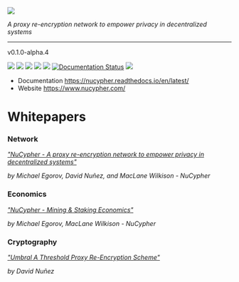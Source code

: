 ![](/docs/source/.static/img/nucypher.png)

*A proxy re-encryption network to empower privacy in decentralized systems*

----

v0.1.0-alpha.4

![](https://img.shields.io/pypi/wheel/nucypher.svg)
![](https://img.shields.io/pypi/pyversions/nucypher.svg)
![](https://coveralls.io/repos/github/nucypher/nucypher/badge.svg?branch=master)
![](https://circleci.com/gh/nucypher/nucypher/tree/master.svg?style=svg)
![](https://img.shields.io/discord/411401661714792449.svg)
[![Documentation Status](https://readthedocs.org/projects/nucypher/badge/?version=latest)](https://nucypher.readthedocs.io/en/latest/?badge=latest)
![](https://img.shields.io/pypi/l/nucypher.svg)


- Documentation https://nucypher.readthedocs.io/en/latest/
- Website https://www.nucypher.com/


# Whitepapers

### Network

[*"NuCypher - A proxy re-encryption network to empower privacy in decentralized systems"*](https://github.com/nucypher/whitepaper/blob/master/whitepaper.pdf)

*by Michael Egorov, David Nuñez, and MacLane Wilkison - NuCypher*

### Economics

[*"NuCypher - Mining & Staking Economics"*](https://github.com/nucypher/mining-paper/blob/master/mining-paper.pdf)

*by Michael Egorov, MacLane Wilkison - NuCypher*


### Cryptography

[*"Umbral A Threshold Proxy Re-Encryption Scheme"*](https://github.com/nucypher/umbral-doc/blob/master/umbral-doc.pdf)

*by David Nuñez*
